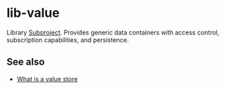 # lib-value

Library [Subproject](def://). Provides generic data containers with access control, subscription capabilities, 
and persistence.


## See also

- [What is a value store](guide://)